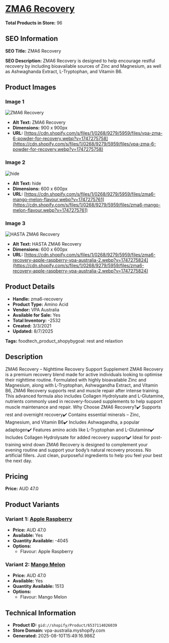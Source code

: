 # [ZMA6 Recovery](https://vpa-australia.myshopify.com/products/zma6-recovery)

**Total Products in Store:** 96

## SEO Information

**SEO Title:** ZMA6 Recovery

**SEO Description:** ZMA6 Recovery is designed to help encourage restful recovery by including bioavailable sources of Zinc and Magnesium, as well as Ashwaghanda Extract, L-Tryptophan, and Vitamin B6.

## Product Images

### Image 1
![ZMA6 Recovery](https://cdn.shopify.com/s/files/1/0268/9279/5959/files/vpa-zma-6-powder-for-recovery.webp?v=1747275758)

- **Alt Text:** ZMA6 Recovery
- **Dimensions:** 900 x 900px
- **URL:** [https://cdn.shopify.com/s/files/1/0268/9279/5959/files/vpa-zma-6-powder-for-recovery.webp?v=1747275758](https://cdn.shopify.com/s/files/1/0268/9279/5959/files/vpa-zma-6-powder-for-recovery.webp?v=1747275758)

### Image 2
![hide](https://cdn.shopify.com/s/files/1/0268/9279/5959/files/zma6-mango-melon-flavour.webp?v=1747275761)

- **Alt Text:** hide
- **Dimensions:** 600 x 600px
- **URL:** [https://cdn.shopify.com/s/files/1/0268/9279/5959/files/zma6-mango-melon-flavour.webp?v=1747275761](https://cdn.shopify.com/s/files/1/0268/9279/5959/files/zma6-mango-melon-flavour.webp?v=1747275761)

### Image 3
![HASTA ZMA6 Recovery](https://cdn.shopify.com/s/files/1/0268/9279/5959/files/zma6-recovery-apple-raspberry-vpa-australia-2.webp?v=1747275824)

- **Alt Text:** HASTA ZMA6 Recovery
- **Dimensions:** 600 x 600px
- **URL:** [https://cdn.shopify.com/s/files/1/0268/9279/5959/files/zma6-recovery-apple-raspberry-vpa-australia-2.webp?v=1747275824](https://cdn.shopify.com/s/files/1/0268/9279/5959/files/zma6-recovery-apple-raspberry-vpa-australia-2.webp?v=1747275824)

## Product Details

- **Handle:** zma6-recovery
- **Product Type:** Amino Acid
- **Vendor:** VPA Australia
- **Available for Sale:** Yes
- **Total Inventory:** -2532
- **Created:** 3/3/2021
- **Updated:** 8/7/2025

**Tags:** foodtech_product_shopybygoal: rest and relaxtion

## Description

ZMA6 Recovery – Nighttime Recovery Support Supplement ZMA6 Recovery is a premium recovery blend made for active individuals looking to optimise their nighttime routine. Formulated with highly bioavailable Zinc and Magnesium, along with L-Tryptophan, Ashwagandha Extract, and Vitamin B6, ZMA6 Recovery supports rest and muscle repair after intense training. This advanced formula also includes Collagen Hydrolysate and L-Glutamine, nutrients commonly used in recovery-focused supplements to help support muscle maintenance and repair. Why Choose ZMA6 Recovery?✔️ Supports rest and overnight recovery✔️ Contains essential minerals – Zinc, Magnesium, and Vitamin B6✔️ Includes Ashwagandha, a popular adaptogen✔️ Features amino acids like L-Tryptophan and L-Glutamine✔️ Includes Collagen Hydrolysate for added recovery support✔️ Ideal for post-training wind down ZMA6 Recovery is designed to complement your evening routine and support your body’s natural recovery process. No artificial fillers. Just clean, purposeful ingredients to help you feel your best the next day.

## Pricing

**Price:** AUD 47.0

## Product Variants

### Variant 1: [Apple Raspberry](https://vpa-australia.myshopify.com/products/zma6-recovery)

- **Price:** AUD 47.0
- **Available:** Yes
- **Quantity Available:** -4045
- **Options:**
  - Flavour: Apple Raspberry

### Variant 2: [Mango Melon](https://vpa-australia.myshopify.com/products/zma6-recovery)

- **Price:** AUD 47.0
- **Available:** Yes
- **Quantity Available:** 1513
- **Options:**
  - Flavour: Mango Melon

## Technical Information

- **Product ID:** `gid://shopify/Product/6537114026039`
- **Store Domain:** vpa-australia.myshopify.com
- **Generated:** 2025-08-10T15:49:16.986Z


